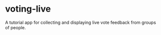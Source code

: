 # voting-live
A tutorial app for collecting and displaying live vote feedback from groups of people.
